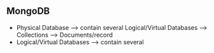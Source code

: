 ## MongoDB

- Physical Database --> contain several Logical/Virtual Databases --> Collections --> Documents/record 
- Logical/Virtual Databases --> contain several 